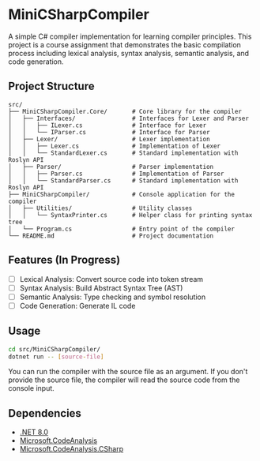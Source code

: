 # MiniCSharpCompiler

A simple C# compiler implementation for learning compiler principles. This project is a course assignment that demonstrates the basic compilation process including lexical analysis, syntax analysis, semantic analysis, and code generation.

## Project Structure

```
src/
├── MiniCSharpCompiler.Core/       # Core library for the compiler
│   ├── Interfaces/                # Interfaces for Lexer and Parser
│   │   ├── ILexer.cs              # Interface for Lexer
│   │   └── IParser.cs             # Interface for Parser
│   ├── Lexer/                     # Lexer implementation
│   │   ├── Lexer.cs               # Implementation of Lexer
│   │   └── StandardLexer.cs       # Standard implementation with Roslyn API
│   ├── Parser/                    # Parser implementation
│   │   ├── Parser.cs              # Implementation of Parser
│   │   └── StandardParser.cs      # Standard implementation with Roslyn API
├── MiniCSharpCompiler/            # Console application for the compiler
│   ├── Utilities/                 # Utility classes
│   │   └── SyntaxPrinter.cs       # Helper class for printing syntax tree
│   └── Program.cs                 # Entry point of the compiler
└── README.md                      # Project documentation
```

## Features (In Progress)

- [ ] Lexical Analysis: Convert source code into token stream
- [ ] Syntax Analysis: Build Abstract Syntax Tree (AST)
- [ ] Semantic Analysis: Type checking and symbol resolution
- [ ] Code Generation: Generate IL code

## Usage

```sh
cd src/MiniCSharpCompiler/
dotnet run -- [source-file]
```

You can run the compiler with the source file as an argument. If you don't provide the source file, the compiler will read the source code from the console input.

## Dependencies

- [.NET 8.0](https://dotnet.microsoft.com/download/dotnet/8.0)
- [Microsoft.CodeAnalysis](https://www.nuget.org/packages/Microsoft.CodeAnalysis/)
- [Microsoft.CodeAnalysis.CSharp](https://www.nuget.org/packages/Microsoft.CodeAnalysis.CSharp/)
